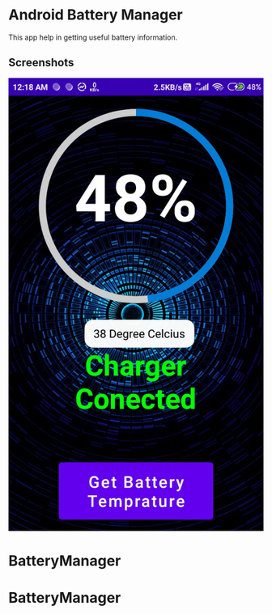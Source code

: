 
# Android Battery Manager

This app help in getting useful battery information.


## Screenshots

![App Screenshot](https://github.com/vikasz1/Android-BatteryManager/blob/main/app/src/main/res/drawable-v24/ss.jpg)

  
# BatteryManager
# BatteryManager
